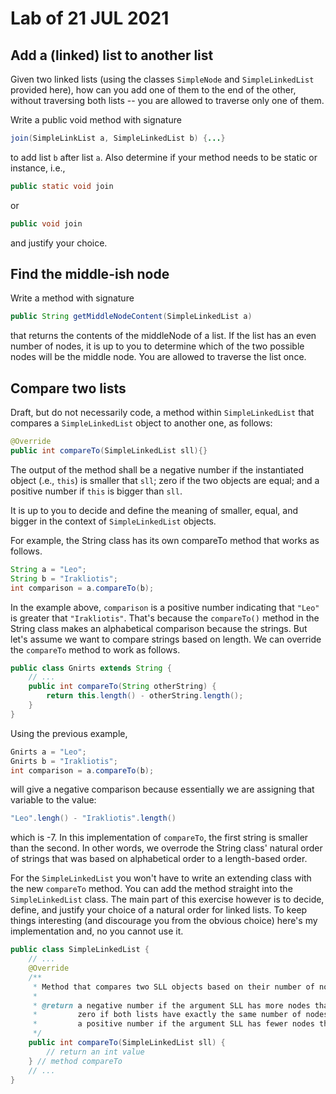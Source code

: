 # Lab of 21 JUL 2021

## Add a (linked) list to another list

Given two linked lists (using the classes `SimpleNode` and `SimpleLinkedList` provided here), how can you add one of them to the end of the other, without traversing both lists -- you are allowed to traverse only one of them.

Write a public void method with signature

```java
join(SimpleLinkList a, SimpleLinkedList b) {...}
```

to add list `b` after list `a`. Also determine if your method needs to be static or instance, i.e.,

```java
public static void join
```
or
```java
public void join
```
and justify your choice.

## Find the middle-ish node

Write a method with signature

```java
public String getMiddleNodeContent(SimpleLinkedList a)
```

that returns the contents of the middleNode of a list. If the list has an even number of nodes, it is up to you to determine which of the two possible nodes will be the middle node. You are allowed to traverse the list once.

## Compare two lists

Draft, but do not necessarily code, a method within `SimpleLinkedList` that compares a `SimpleLinkedList` object to another one, as follows:

```java
@Override
public int compareTo(SimpleLinkedList sll){}
```

The output of the method shall be a negative number if the instantiated object (.e., `this`) is smaller that `sll`; zero if the two objects are equal; and a positive number if `this` is bigger than `sll`.

It is up to you to decide and define the meaning of smaller, equal, and bigger in the context of `SimpleLinkedList` objects.

For example, the String class has its own compareTo method that works as follows.
```java
String a = "Leo";
String b = "Irakliotis";
int comparison = a.compareTo(b);
```
In the example above, `comparison` is a positive number indicating that `"Leo"` is greater that `"Irakliotis"`. That's because the `compareTo()` method in the String class makes an alphabetical comparison because the strings. But let's assume we want to compare strings based on length. We can override the `compareTo` method to work as follows.

```java
public class Gnirts extends String {
    // ...
    public int compareTo(String otherString) {
        return this.length() - otherString.length();
    }
}
```

Using the previous example,
```java
Gnirts a = "Leo";
Gnirts b = "Irakliotis";
int comparison = a.compareTo(b);
```
will give a negative comparison because essentially we are assigning that variable to the value:
```java
"Leo".lengh() - "Irakliotis".length()
```
which is -7. In this implementation of `compareTo`, the first string is smaller than the second. In other words, we overrode the String class' natural order of strings that was based on alphabetical order to a length-based order.

For the `SimpleLinkedList` you won't have to write an extending class with the new `compareTo` method. You can add the method straight into the `SimpleLinkedList` class. The main part of this exercise however is to decide, define, and justify your choice of a natural order for linked lists. To keep things interesting (and discourage you from the obvious choice) here's my implementation and, no you cannot use it.

```java
public class SimpleLinkedList {
    // ...
    @Override
    /**
     * Method that compares two SLL objects based on their number of nodes.
     * 
     * @return a negative number if the argument SLL has more nodes than this object;
     *         zero if both lists have exactly the same number of nodes;
     *         a positive number if the argument SLL has fewer nodes than this object;
     */
    public int compareTo(SimpleLinkedList sll) {
        // return an int value
    } // method compareTo
    // ...
}
```